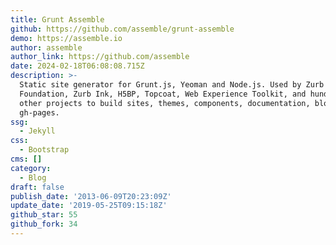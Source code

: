```yaml
---
title: Grunt Assemble
github: https://github.com/assemble/grunt-assemble
demo: https://assemble.io
author: assemble
author_link: https://github.com/assemble
date: 2024-02-18T06:08:08.715Z
description: >-
  Static site generator for Grunt.js, Yeoman and Node.js. Used by Zurb
  Foundation, Zurb Ink, H5BP, Topcoat, Web Experience Toolkit, and hundreds of
  other projects to build sites, themes, components, documentation, blogs and
  gh-pages.
ssg:
  - Jekyll
css:
  - Bootstrap
cms: []
category:
  - Blog
draft: false
publish_date: '2013-06-09T20:23:09Z'
update_date: '2019-05-25T09:15:18Z'
github_star: 55
github_fork: 34
---
```

